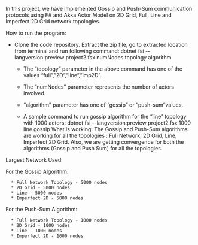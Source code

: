 In this project, we have implemented Gossip and Push-Sum communication protocols using F# and Akka Actor Model on 2D Grid, Full, Line and Imperfect 2D Grid network topologies.

How to run the program:
* Clone the code repository. Extract the zip file, go to extracted location from terminal and run following command:
dotnet fsi --langversion:preview project2.fsx numNodes topology algorithm


   * The “topology” parameter in the above command has one of the  values “full”,”2D”,”line”,”imp2D”.  


   * The “numNodes” parameter represents the number of actors involved.


   * “algorithm” parameter has one of “gossip” or “push-sum”values.


   * A sample command to run gossip algorithm for the “line” topology with 1000 actors:
dotnet fsi --langversion:preview project2.fsx 1000 line gossip
What is working: 
The Gossip and Push-Sum algorithms are working for all the topologies : Full Network, 2D Grid, Line, Imperfect 2D Grid. Also, we are getting convergence for both the algorithms (Gossip and Push Sum) for all the topologies.

Largest Network Used:

For the Gossip Algorithm:

      * Full Network Topology - 5000 nodes
      * 2D Grid - 5000 nodes
      * Line - 5000 nodes
      * Imperfect 2D - 5000 nodes
For the Push-Sum Algorithm:

      * Full Network Topology - 1000 nodes 
      * 2D Grid - 1000 nodes
      * Line - 1000 nodes
      * Imperfect 2D - 1000 nodes
